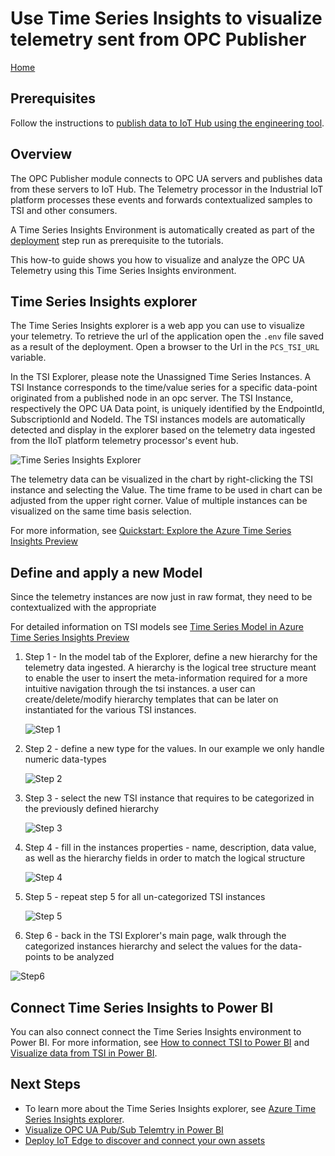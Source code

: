 # Use Time Series Insights to visualize telemetry sent from OPC Publisher

[Home](readme.md)

## Prerequisites

Follow the instructions to [publish data to IoT Hub using the engineering tool](tut-publish-data.md).

## Overview

The OPC Publisher module connects to OPC UA servers and publishes data from these servers to IoT Hub.   The Telemetry processor in the Industrial IoT platform processes these events and forwards contextualized samples to TSI and other consumers.  

A Time Series Insights Environment is automatically created as part of the [deployment](../deploy/howto-deploy-all-in-one.md) step run as prerequisite to the tutorials.

This how-to guide shows you how to visualize and analyze the OPC UA Telemetry using this Time Series Insights environment.

## Time Series Insights explorer

The Time Series Insights explorer is a web app you can use to visualize your telemetry. To retrieve the url of the application open the `.env` file saved as a result of the deployment.  Open a browser to the Url in the `PCS_TSI_URL` variable.  

In the TSI Explorer, please note the Unassigned Time Series Instances. A TSI Instance corresponds to the time/value series for a specific data-point originated from a published node in an opc server. The TSI Instance, respectively the OPC UA Data point, is uniquely identified by the EndpointId, SubscriptionId and NodeId. The TSI instances models are automatically detected and display in the explorer based on the telemetry data ingested from the IIoT platform telemetry processor's event hub.

![Time Series Insights Explorer](../media/tut-tsi-step0.png)

The telemetry data can be visualized in the chart by right-clicking the TSI instance and selecting the Value. The time frame to be used in chart can be adjusted from the upper right corner. Value of multiple instances can be visualized on the same time basis selection.

For more information, see [Quickstart: Explore the Azure Time Series Insights Preview](https://docs.microsoft.com/en-us/azure/time-series-insights/time-series-insights-update-quickstart)

## Define and apply a new Model

Since the telemetry instances are now just in raw format, they need to be contextualized with the appropriate 

For detailed information on TSI models see [Time Series Model in Azure Time Series Insights Preview](https://docs.microsoft.com/en-us/azure/time-series-insights/time-series-insights-update-tsm)

1. Step 1 - In the model tab of the Explorer, define a new hierarchy for the telemetry data ingested. A hierarchy is the logical tree structure meant to enable the user to insert the meta-information required for a more intuitive navigation through the tsi instances. a user can create/delete/modify hierarchy templates that can be later on instantiated for the various TSI instances.

   ![Step 1](../media/tut-tsi-step1.png)

2. Step 2 - define a new type for the values. In our example we only handle numeric data-types

   ![Step 2](../media/tut-tsi-step2.png)

3. Step 3 - select the new TSI instance that requires to be categorized in the previously defined hierarchy

   ![Step 3](../media/tut-tsi-step3.png)

4. Step 4 - fill in the instances properties - name, description, data value, as well as the hierarchy fields in order to match the logical structure 

   ![Step 4](../media/tut-tsi-step4.png)

5. Step 5 - repeat step 5 for all un-categorized TSI instances

   ![Step 5](../media/tut-tsi-step5.png)

6.  Step 6 - back in the TSI Explorer's main page, walk through the categorized instances hierarchy and select the values for the data-points to be analyzed

   ![Step6](../media/tut-tsi-step6.png)

## Connect Time Series Insights to Power BI

You can also connect connect the Time Series Insights environment to Power BI.  For more information, see [How to connect TSI to Power BI](https://docs.microsoft.com/en-us/azure/time-series-insights/how-to-connect-power-bi) and [Visualize data from TSI in Power BI](https://docs.microsoft.com/en-us/azure/time-series-insights/concepts-power-bi).

## Next Steps

- To learn more about the Time Series Insights explorer, see [Azure Time Series Insights explorer](https://docs.microsoft.com/en-us/azure/time-series-insights/time-series-insights-update-explorer).
- [Visualize OPC UA Pub/Sub Telemtry in Power BI](tut-power-bi-cdm.md)
- [Deploy IoT Edge to discover and connect your own assets](../deploy/howto-install-iot-edge.md)
